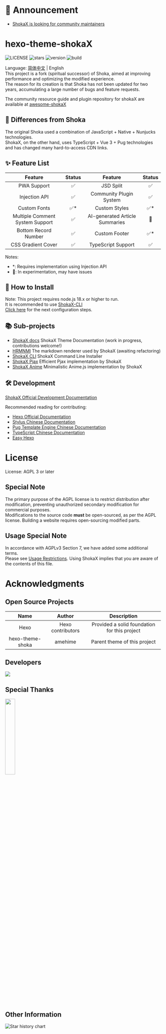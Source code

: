 # 📣 Announcement
* [ShokaX is looking for community maintainers](https://github.com/theme-shoka-x/hexo-theme-shokaX/discussions/137)

# hexo-theme-shokaX
![LICENSE](https://img.shields.io/github/license/theme-shoka-x/hexo-theme-shokaX)
![stars](https://img.shields.io/github/stars/theme-shoka-x/hexo-theme-shokaX)
![version](https://shields.io/npm/v/hexo-theme-shokax)
![build](https://img.shields.io/github/actions/workflow/status/theme-shoka-x/hexo-theme-shokaX/build-theme.yml)

Language: [简体中文](./README.md) | English \
This project is a fork (spiritual successor) of Shoka, aimed at improving performance and optimizing the modified experience. \
The reason for its creation is that Shoka has not been updated for two years, accumulating a large number of bugs and feature requests.

The community resource guide and plugin repository for shokaX are available at [awesome-shokaX](https://github.com/theme-shoka-x/awesome-shokaX)

## 💬 Differences from Shoka
The original Shoka used a combination of JavaScript + Native + Nunjucks technologies. \
ShokaX, on the other hand, uses TypeScript + Vue 3 + Pug technologies and has changed many hard-to-access CDN links.

## ✨ Feature List

|             Feature             | Status |            Feature             | Status |
|:-------------------------------:|:------:|:------------------------------:|:------:|
|           PWA Support           |   ✅    |           JSD Split            |   ✅    |
|          Injection API          |   ✅    |    Community Plugin System     |   ✅    |
|          Custom Fonts           |   ✅*   |         Custom Styles          |   ✅*   |
| Multiple Comment System Support |   ✅    | AI-generated Article Summaries |   🔬   |
|      Bottom Record Number       |   ✅    |         Custom Footer          |   ✅*   |
|       CSS Gradient Cover        |   ✅    |       TypeScript Support       |   ✅    |

Notes:
- *: Requires implementation using Injection API
- 🔬: In experimentation, may have issues

## 🔧 How to Install
Note: This project requires node.js 18.x or higher to run. \
It is recommended to use [ShokaX-CLI](https://github.com/zkz098/shokaX-CLI) \
[Click here](https://docs.kaitaku.xyz/guide/#%E9%85%8D%E7%BD%AE%E4%B8%BB%E9%A2%98) for the next configuration steps.

## 📚 Sub-projects
- [ShokaX docs](https://github.com/theme-shoka-x/shokaX-docs) ShokaX Theme Documentation (work in progress, contributions welcome!)
- [HRMNMI](https://github.com/theme-shoka-x/hexo-renderer-multi-next-markdown-it) The markdown renderer used by ShokaX (awaiting refactoring)
- [ShokaX CLI](https://github.com/theme-shoka-x/shokaX-CLI) ShokaX Command Line Installer
- [ShokaX Pjax](https://github.com/theme-shoka-x/theme-shokax-pjax) Efficient Pjax implementation by ShokaX
- [ShokaX Anime](https://github.com/theme-shoka-x/theme-shokax-anime) Minimalistic Anime.js implementation by ShokaX

## 🛠️ Development
[ShokaX Official Development Documentation](https://docs.kaitaku.xyz/develop/basic/)

Recommended reading for contributing:
- [Hexo Official Documentation](https://hexo.io/zh-cn/docs/templates)
- [Stylus Chinese Documentation](http://stylus.bootcss.com/)
- [Pug Template Engine Chinese Documentation](https://www.pugjs.cn/api/getting-started.html)
- [TypeScript Chinese Documentation](https://www.tslang.cn/docs/home.html)
- [Easy Hexo](https://easyhexo.com/)

# License
License: AGPL 3 or later

## Special Note
The primary purpose of the AGPL license is to restrict distribution after modification, preventing unauthorized secondary modification for commercial purposes. \
Modifications to the source code **must** be open-sourced, as per the AGPL license. Building a website requires open-sourcing modified parts.

## Usage Special Note
In accordance with AGPLv3 Section 7, we have added some additional terms. \
Please see [Usage Restrictions](./UsageRestrictions.md). Using ShokaX implies that you are aware of the contents of this file.

# Acknowledgments
## Open Source Projects
|       Name       |      Author       |                 Description                  |
|:----------------:|:-----------------:|:--------------------------------------------:|
|       Hexo       | Hexo contributors | Provided a solid foundation for this project |
| hexo-theme-shoka |      amehime      |         Parent theme of this project         |

## Developers
[![](https://contributors-img.web.app/image?repo=theme-shoka-x/hexo-theme-shokaX)](https://github.com/theme-shoka-x/hexo-theme-shokaX/graphs/contributors)

## Special Thanks
[<img src="https://resources.jetbrains.com/storage/products/company/brand/logos/jb_beam.png" width="25%">](https://jb.gg/OpenSourceSupport)

## Other Information
![Star history chart](https://api.star-history.com/svg?repos=theme-shoka-x/hexo-theme-shokaX&type=Date)
